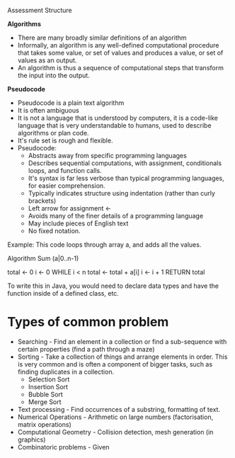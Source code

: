 
Assessment Structure

**Algorithms**

- There are many broadly similar definitions of an algorithm
- Informally, an algorithm is any well-defined computational procedure that takes some value, or set of values and produces a value, or set of values as an output. 
- An algorithm is thus a sequence of computational steps that transform the input into the output. 

**Pseudocode**

- Pseudocode is a plain text algorithm
- It is often ambiguous
- It is not a language that is understood by computers, it is a code-like language that is very understandable to humans, used to describe algorithms or plan code.
- It's rule set is rough and flexible. 
- Pseudocode:
	- Abstracts away from specific programming languages
	- Describes sequential computations, with assignment, conditionals loops, and function calls. 
	- It's syntax is far less verbose than typical programming languages, for easier comprehension. 
	- Typically indicates structure using indentation (rather than curly brackets)
	- Left arrow for assignment <-
	- Avoids many of the finer details of a programming language
	- May include pieces of English text
	- No fixed notation. 

Example: This code loops through array a, and adds all the values. 

Algorithm Sum (a|0..n-1)

total <- 0
i <- 0
WHILE i < n
	total <- total + a[i]
	i <- i + 1
RETURN total

To write this in Java, you would need to declare data types and have the function inside of a defined class, etc.

# Types of common problem

- Searching - Find an element in a collection or find a sub-sequence with certain properties (find a path through a maze)
- Sorting - Take a collection of things and arrange elements in order. This is very common and is often a component of bigger tasks, such as finding duplicates in a collection. 
	- Selection Sort
	- Insertion Sort
	- Bubble Sort
	- Merge Sort
- Text processing - Find occurrences of a substring, formatting of text. 
- Numerical Operations - Arithmetic on large numbers (factorisation, matrix operations)
- Computational Geometry - Collision detection, mesh generation (in graphics)
- Combinatoric problems - Given 